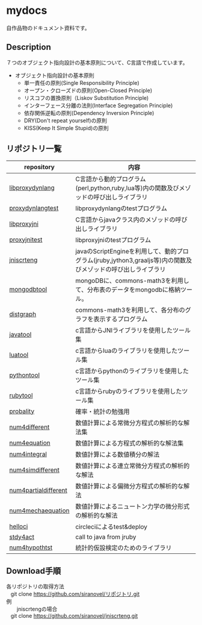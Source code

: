 mydocs
======
自作品物のドキュメント資料です。

## Description ##
７つのオブジェクト指向設計の基本原則について、C言語で作成しています。  

- オブジェクト指向設計の基本原則  
  - 単一責任の原則(Single Responsibility Principle)
  - オープン・クローズドの原則(Open-Closed Principle)
  - リスコフの置換原則（Liskov Substitution Principle)
  - インターフェース分離の法則(Interface Segregation Principle)
  - 依存関係逆転の原則(Dependency Inversion Principle)
  - DRY(Don't repeat yourself)の原則
  - KISS(Keep It Simple Stupid)の原則

## リポジトリ一覧 ##

|repository                            |内容                                                                                   |
|--------------------------------------|---------------------------------------------------------------------------------------|
|[libproxydynlang](proxydynlang/lib)   |C言語から動的プログラム(perl,python,ruby,lua等)内の関数及びメゾッドの呼び出しライブラリ|
|[proxydynlangtest](proxydynlang/test) |libproxydynlangのtestプログラム                                                        |
|[libproxyjni](proxyjni/lib)           |C言語からjavaクラス内のメゾッドの呼び出しライブラリ                                    |
|[proxyjnitest](proxyjni/test)         |libproxyjniのtestプログラム                                                            |
|[jniscrteng](jniscrteng)              |javaのScriptEngineを利用して、動的プログラム(jruby,jython3,graaljs等)内の関数及びメゾッドの呼び出しライブラリ|
|[mongodbtool](mongodbtool/)           |mongoDBに、commons-math3を利用して、分布表のデータをmongodbに格納ツール。              |
|[distgraph](distgraph/)               |commons-math3を利用して、各分布のグラフを表示するプログラム                            |
|[javatool](javatool/)                 |c言語からJNIライブラリを使用したツール集                                               |
|[luatool](luatool/)                   |c言語からluaのライブラリを使用したツール集                                             |
|[pythontool](pythontool/)             |c言語からpythonのライブラリを使用したツール集                                          |
|[rubytool](rubytool/)                 |c言語からrubyのライブラリを使用したツール集                                            |
|[probality](probablty/)               |確率・統計の勉強用                                                                     |
|[num4different](num4different)        |数値計算による常微分方程式の解析的な解法集                                                       |
|[num4equation](num4equation)          |数値計算による方程式の解析的な解法集                                                       |
|[num4integral](num4integral)          |数値計算による数値積分の解法 |
|[num4simdifferent](num4simdifferent)  |数値計算による連立常微分方程式の解析的な解法 |
|[num4partialdifferent](num4partidifferent)     |数値計算による偏微分方程式の解析的な解法 |
|[num4mechaequation](num4phyequation/num4mechaequation) |数値計算によるニュートン力学の微分形式の解析的な解法     |
|[helloci](helloci)                    |circleciによるtest&deploy|
|[stdy4act](stdy4act)                  |call to java from jruby |
|[num4hypothtst](num4hypothtst)        |統計的仮設検定のためのライブラリ |

## Download手順 ##

各リポジトリの取得方法  
    git clone https://github.com/siranovel/リポジトリ.git  
例  
　　jniscrtengの場合  
    git clone https://github.com/siranovel/jniscrteng.git  


